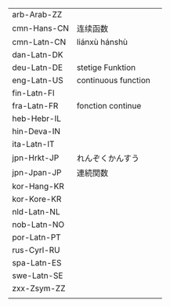 | | | |
|-|-|-|
| arb-Arab-ZZ |  |  |
| cmn-Hans-CN | 连续函数 |  |
| cmn-Latn-CN | liánxù hánshù |  |
| dan-Latn-DK |  |  |
| deu-Latn-DE | stetige Funktion |  |
| eng-Latn-US | continuous function |  |
| fin-Latn-FI |  |  |
| fra-Latn-FR | fonction continue |  |
| heb-Hebr-IL |  |  |
| hin-Deva-IN |  |  |
| ita-Latn-IT |  |  |
| jpn-Hrkt-JP | れんぞくかんすう |  |
| jpn-Jpan-JP | 連続関数 |  |
| kor-Hang-KR |  |  |
| kor-Kore-KR |  |  |
| nld-Latn-NL |  |  |
| nob-Latn-NO |  |  |
| por-Latn-PT |  |  |
| rus-Cyrl-RU |  |  |
| spa-Latn-ES |  |  |
| swe-Latn-SE |  |  |
| zxx-Zsym-ZZ |  |  |
|  |  |  |
